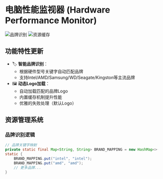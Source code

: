 # 电脑性能监视器 (Hardware Performance Monitor)

![品牌识别](https://img.shields.io/badge/功能-品牌识别-green)
![资源缓存](https://img.shields.io/badge/优化-图片缓存-blue)

## 功能特性更新
- 🏷️ **智能品牌识别**：
  - 根据硬件型号关键字自动匹配品牌
  - 支持Intel/AMD/Samsung/WD/Seagate/Kingston等主流品牌
- 🖼️ **动态Logo加载**：
  - 自动加载匹配的品牌Logo
  - 内置缓存机制提升性能
  - 优雅的失败处理（默认Logo）

## 资源管理系统
### 品牌识别逻辑
```java
// 品牌关键字映射
private static final Map<String, String> BRAND_MAPPING = new HashMap<>();
static {
    BRAND_MAPPING.put("intel", "intel");
    BRAND_MAPPING.put("amd", "amd");
    // 更多品牌...
}

